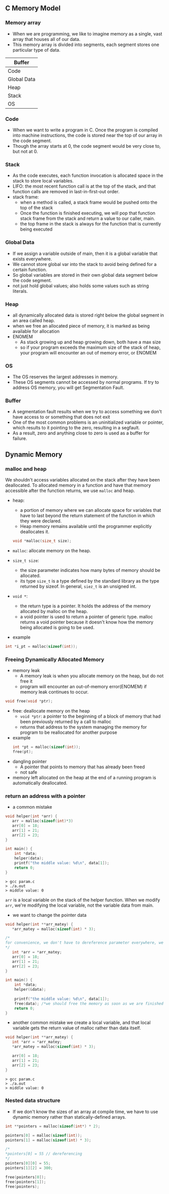 ## C Memory Model
### Memory array
- When we are programming, we like to imagine memory as a single, vast array that houses all of our data. 
- This memory array is divided into segments, each segment stores one particular type of data.

| Buffer |
|--------|
| Code |
| Global Data |
| Heap |
| Stack |
| OS |

### Code 
-  When we want to write a program in C.  Once the program is compiled into machine instructions, the code is stored near the top of our array in the code segment.
- Though the array starts at 0, the code segment would be very close to, but not at 0.

### Stack
- As the code executes, each function invocation is allocated space in the stack to store local variables.
- LIFO: the most recent function call is at the top of the stack, and that function calls are removed in last-in-first-out order.
- stack frame: 
	- when a method is called, a stack frame would be pushed onto the top of the stack
	- Once the function is finished executing, we will pop that function stack frame from the stack and return a value to our caller, main.
	- the top frame in the stack is always for the function that is currently being executed

### Global Data
- If we assign a variable outside of main, then it is a global variable that exists everywhere.
- We cannot store global var into the stack to avoid being defined for a certain function.
- So global variables are stored in their own global data segment below the code segment.
- not just hold global values; also holds some values such as string literals.


### Heap
- all dynamically allocated data is stored right below the global segment in an area called heap.
- when we free an allocated piece of memory, it is marked as being available for allocation
- ENOMEM
	- As stack growing up and heap growing down, both have a max size
	- so if your program exceeds the maximum size of the stack of heap, your program will encounter an out of memory error, or ENOMEM

### OS
- The OS reserves the largest addresses in memory.
- These OS segments cannot be accessed by normal programs. If try to address OS memory, you will get Segmentation Fault.

### Buffer
- A segmentation fault results when we try to access something we don't have access to or something that does not exit
- One of the most common problems is an uninitialized variable or pointer, which results to it pointing to the zero, resulting in a segfault. 
- As a result, zero and anything close to zero is used as a buffer for failure.


## Dynamic Memory
### malloc and heap
We shouldn't access variables allocated on the stack after they have been deallocated.
To allocated memory in a function and have that memory accessible after the function returns, we  use `malloc` and heap.
- heap:
	- a portion of memory where we can allocate space for variables that have to last beyond the return statement of the function in which they were declared.
	- Heap memory remains available until the programmer explicitly deallocates it.

	```C
	void *malloc(size_t size);
	```
- `malloc`: allocate memory on the heap.
- `size_t size`: 
	- the size parameter indicates how many bytes of memory should be allocated.
	- its type `size_t` is a type defined by the standard library as the type returned by sizeof. In general, `siez_t` is an unsigned int.
- `void *`: 
	- the return type is a pointer. It holds the address of the memory allocated by malloc on the heap.
	- a void pointer is used to return a pointer of generic type. malloc returns a void pointer because it doesn't know how the memory being allocated is going to be used.
- example
```C
int *i_pt = malloc(sizeof(int));
```

### Freeing Dynamically Allocated Memory
- memory leak
	- A memory leak is when you allocate memory on the heap, but do not free it
	- program will encounter an out-of-memory error(ENOMEM) if memory leak continues to occur.
```C
void free(void *ptr);
```
- free: deallocate memory on the heap
	- `void *ptr`: a pointer to the beginning of a block of memory that had been previously returned by a call to malloc
	- returns that address to the system managing the memory for program to be reallocated for another purpose
- example
	```C
	int *pt = malloc(sizeof(int));
	free(pt);
	```
- dangling pointer
	- A pointer that points to memory that has already been freed
	- not safe
- memory left allocated on the heap at the end of a running program is automatically deallocated. 

### return an address with a pointer
- a common mistake
```C
void helper(int *arr) {
   arr = malloc(sizeof(int)*3)
   arr[0] = 18;
   arr[1] = 21;
   arr[2] = 23;
}

int main() {
    int *data;
    helper(data);
    printf("the middle value: %d\n", data[1]);
    return 0;
}
```
```shell
> gcc param.c
> ./a.out
> middle value: 0
```
`arr` is a local variable on the stack of the helper function. When we modify `arr`, we're modifying the local variable, not the variable data from main.

- we want to change the pointer data
```C
void helper(int **arr_matey) {
   *arr_matey = malloc(sizeof(int) * 3);

/*
for convenience, we don't have to dereference parameter everywhere, we create a local variable arr_matey to store a reference to the array
*/
   int *arr = *arr_matey;
   arr[0] = 18;
   arr[1] = 21;
   arr[2] = 23;
}

int main() {
    int *data;
    helper(&data);
    
    printf("the middle value: %d\n", data[1]);
    free(data); /*we should free the memory as soon as we are finished using it.*/
    return 0;
}
```

- another common mistake
	we create a local variable, and that local variable gets the return value of malloc  rather than data itself.
```C
void helper(int **arr_matey) {
   int *arr = *arr_matey;
   *arr_matey = malloc(sizeof(int) * 3);

   arr[0] = 18;
   arr[1] = 21;
   arr[2] = 23;
}
```
```shell
> gcc param.c
> ./a.out
> middle value: 0
```
### Nested data structure
- If we don't know the sizes of an array at compile time, we have to use dynamic memory rather than statically-defined arrays.
```C
int **pointers = malloc(sizeof(int*) * 2);

pointers[0] = malloc(sizeof(int));
pointers[1] = malloc(sizeof(int) * 3);

/*
*pointers[0] = 55 // dereferencing
*/
pointers[0][0] = 55;
pointers[1][2] = 300;

free(pointers[0]);
free(pointers[1]);
free(pointers);
```
